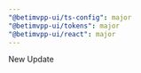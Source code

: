 ```yaml
---
"@betimvpp-ui/ts-config": major
"@betimvpp-ui/tokens": major
"@betimvpp-ui/react": major
---
```


New Update
